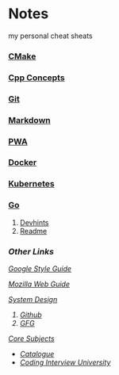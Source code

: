 # Notes

my personal cheat sheats

### [CMake](CMake/README.md)

### [Cpp Concepts](Cpp/Readme.md)

### [Git](Git/README.md)

### [Markdown](Markdown/README.md)

### [PWA](PWA/Readme.md)

### [Docker](Docker/Readme.md)

### [Kubernetes](Kubernetes/Readme.md)

### [Go]()

1. [Devhints](https://devhints.io/go)
2. [Readme](./GoLang/readme.md)

<i>

### Other Links

[Google Style Guide](https://google.github.io/styleguide/)

[Mozilla Web Guide](https://developer.mozilla.org/en-US/docs/Learn/Server-side/Django/Deployment#getting_your_website_ready_to_publish)

[System Design]()

1. [Github](https://github.com/donnemartin/system-design-primer)
2. [GFG](https://www.geeksforgeeks.org/complete-roadmap-to-learn-system-design/)

[Core Subjects]()

- [Catalogue](https://github.com/G33kzD3n/Catalogue)
- [Coding Interview University](https://github.com/jwasham/coding-interview-university)
</i>
